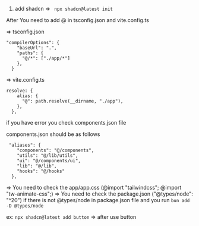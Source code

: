 1. add shadcn => ` npx shadcn@latest init`

After You need to add @ in tsconfig.json and vite.config.ts

=> tsconfig.json
```
"compilerOptions": {
    "baseUrl": ".",
    "paths": {
      "@/*": ["./app/*"]
    },
  }
```

=> vite.config.ts
```
resolve: {
    alias: {
      "@": path.resolve(__dirname, "./app"),
    },
  },
```

if you have error you check components.json file

components.json should be as follows

```
 "aliases": {
    "components": "@/components",
    "utils": "@/lib/utils",
    "ui": "@/components/ui",
    "lib": "@/lib",
    "hooks": "@/hooks"
  },
```

=> You need to check the app/app.css (@import "tailwindcss"; @import "tw-animate-css";)
=> You need to check the package.json ("@types/node": "^20") if there is not @types/node in package.json file and you run `bun add -D @types/node `

ex: `npx shadcn@latest add button` => after use button
